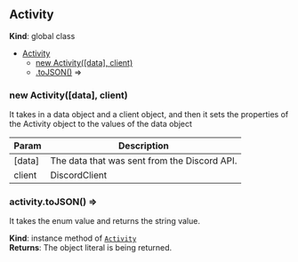 <a name="Activity"></a>

## Activity
**Kind**: global class  

* [Activity](#Activity)
    * [new Activity([data], client)](#new_Activity_new)
    * [.toJSON()](#Activity+toJSON) ⇒

<a name="new_Activity_new"></a>

### new Activity([data], client)
It takes in a data object and a client object, and then it sets the properties of the Activityobject to the values of the data object


| Param | Description |
| --- | --- |
| [data] | The data that was sent from the Discord API. |
| client | DiscordClient |

<a name="Activity+toJSON"></a>

### activity.toJSON() ⇒
It takes the enum value and returns the string value.

**Kind**: instance method of [<code>Activity</code>](#Activity)  
**Returns**: The object literal is being returned.  
